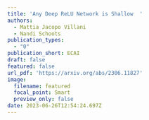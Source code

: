 ```yaml
---
title: 'Any Deep ReLU Network is Shallow  '
authors:
  - Mattia Jacopo Villani
  - Nandi Schoots
publication_types:
  - "0"
publication_short: ECAI
draft: false
featured: false
url_pdf: 'https://arxiv.org/abs/2306.11827'
image:
  filename: featured
  focal_point: Smart
  preview_only: false
date: 2023-06-26T12:54:24.697Z
---
```

